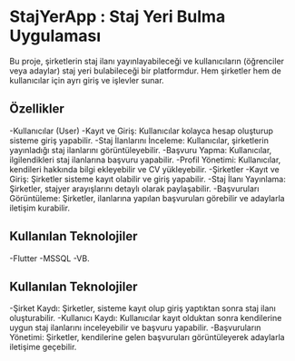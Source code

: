 

# StajYerApp : Staj Yeri Bulma Uygulaması

Bu proje, şirketlerin staj ilanı yayınlayabileceği ve kullanıcıların (öğrenciler veya adaylar) staj yeri bulabileceği bir platformdur. Hem şirketler hem de kullanıcılar için ayrı giriş ve işlevler sunar.


## Özellikler

-Kullanıcılar (User)
-Kayıt ve Giriş: Kullanıcılar kolayca hesap oluşturup sisteme giriş yapabilir.
-Staj İlanlarını İnceleme: Kullanıcılar, şirketlerin yayınladığı staj ilanlarını görüntüleyebilir.
-Başvuru Yapma: Kullanıcılar, ilgilendikleri staj ilanlarına başvuru yapabilir.
-Profil Yönetimi: Kullanıcılar, kendileri hakkında bilgi ekleyebilir ve CV yükleyebilir.
-Şirketler
-Kayıt ve Giriş: Şirketler sisteme kayıt olabilir ve giriş yapabilir.
-Staj İlanı Yayınlama: Şirketler, stajyer arayışlarını detaylı olarak paylaşabilir.
-Başvuruları Görüntüleme: Şirketler, ilanlarına yapılan başvuruları görebilir ve adaylarla iletişim kurabilir.


## Kullanılan Teknolojiler

-Flutter
-MSSQL
-VB. 


## Kullanılan Teknolojiler

-Şirket Kaydı: Şirketler, sisteme kayıt olup giriş yaptıktan sonra staj ilanı oluşturabilir.
-Kullanıcı Kaydı: Kullanıcılar kayıt olduktan sonra kendilerine uygun staj ilanlarını inceleyebilir ve başvuru yapabilir.
-Başvuruların Yönetimi: Şirketler, kendilerine gelen başvuruları görüntüleyerek adaylarla iletişime geçebilir.

 



